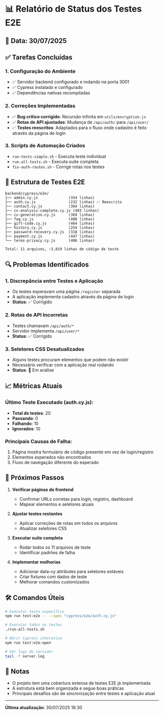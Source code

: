 # 📊 Relatório de Status dos Testes E2E

## 📅 Data: 30/07/2025

## ✅ Tarefas Concluídas

### 1. **Configuração do Ambiente**
- ✅ Servidor backend configurado e rodando na porta 3001
- ✅ Cypress instalado e configurado
- ✅ Dependências nativas recompiladas

### 2. **Correções Implementadas**
- ✅ **Bug crítico corrigido**: Recursão infinita em `utils/encryption.js`
- ✅ **Rotas de API ajustadas**: Mudança de `/api/auth/` para `/api/user/`
- ✅ **Testes reescritos**: Adaptados para o fluxo onde cadastro é feito através da página de login

### 3. **Scripts de Automação Criados**
- `run-tests-simple.sh` - Executa teste individual
- `run-all-tests.sh` - Executa suite completa
- `fix-auth-routes.sh` - Corrige rotas nos testes

## 📁 Estrutura de Testes E2E

```
backend/cypress/e2e/
├── admin.cy.js              (354 linhas)
├── auth.cy.js               (232 linhas) ✅ Reescrito
├── contact.cy.js            (364 linhas)
├── cv-analysis-complete.cy.js (403 linhas)
├── cv-generation.cy.js      (369 linhas)
├── faq.cy.js                (408 linhas)
├── gift-code.cy.js          (464 linhas)
├── history.cy.js            (254 linhas)
├── password-recovery.cy.js  (318 linhas)
├── payment.cy.js            (447 linhas)
└── terms-privacy.cy.js      (406 linhas)

Total: 11 arquivos, ~3,819 linhas de código de teste
```

## 🔍 Problemas Identificados

### 1. **Discrepância entre Testes e Aplicação**
- Os testes esperavam uma página `/register` separada
- A aplicação implementa cadastro através da página de login
- **Status**: ✅ Corrigido

### 2. **Rotas de API Incorretas**
- Testes chamavam `/api/auth/*`
- Servidor implementa `/api/user/*`
- **Status**: ✅ Corrigido

### 3. **Seletores CSS Desatualizados**
- Alguns testes procuram elementos que podem não existir
- Necessário verificar com a aplicação real rodando
- **Status**: 🚧 Em análise

## 📈 Métricas Atuais

### Último Teste Executado (auth.cy.js):
- **Total de testes**: 20
- **Passando**: 0
- **Falhando**: 10
- **Ignorados**: 10

### Principais Causas de Falha:
1. Página mostra formulário de código presente em vez de login/registro
2. Elementos esperados não encontrados
3. Fluxo de navegação diferente do esperado

## 🎯 Próximos Passos

1. **Verificar páginas do frontend**
   - Confirmar URLs corretas para login, registro, dashboard
   - Mapear elementos e seletores atuais

2. **Ajustar testes restantes**
   - Aplicar correções de rotas em todos os arquivos
   - Atualizar seletores CSS

3. **Executar suite completa**
   - Rodar todos os 11 arquivos de teste
   - Identificar padrões de falha

4. **Implementar melhorias**
   - Adicionar data-cy attributes para seletores estáveis
   - Criar fixtures com dados de teste
   - Melhorar comandos customizados

## 🛠️ Comandos Úteis

```bash
# Executar teste específico
npm run test:e2e -- --spec "cypress/e2e/auth.cy.js"

# Executar todos os testes
./run-all-tests.sh

# Abrir Cypress interativo
npm run test:e2e:open

# Ver logs do servidor
tail -f server.log
```

## 📝 Notas

- O projeto tem uma cobertura extensa de testes E2E já implementada
- A estrutura está bem organizada e segue boas práticas
- Principais desafios são de sincronização entre testes e aplicação atual

---

**Última atualização**: 30/07/2025 16:30
